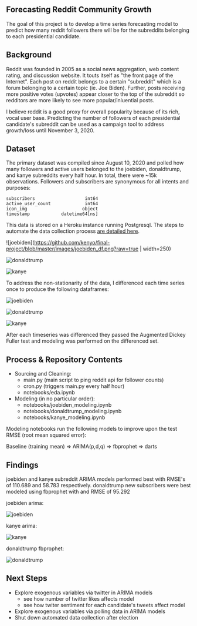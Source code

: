 ## Forecasting Reddit Community Growth 

The goal of this project is to develop a time series forecasting model to predict how many reddit followers there will be for the subreddits belonging to each presidential candidate.

## Background

Reddit was founded in 2005 as a social news aggregation, web content rating, and discussion website. It touts itself as "the front page of the Internet". Each post on reddit belongs to a certain "subreddit" which is  a forum belonging to a certain topic (ie. Joe Biden). Further, posts receiving more positive votes (upvotes) appear closer to the top of the subreddit so redditors are more likely to see more popular/inluential posts.

I believe reddit is a good proxy for overall popularity because of its rich, vocal user base. Predicting the number of followers of each presidential candidate's subreddit can be used as a campaign tool to address growth/loss until November 3, 2020.

## Dataset

The primary dataset was compiled since August 10, 2020 and polled how many followers and active users belonged to the joebiden, donaldtrump, and kanye subreddits every half hour. In total, there were ~15k observations. Followers and subscribers are synonymous for all intents and purposes:

```
subscribers                   int64
active_user_count             int64
icon_img                     object
timestamp            datetime64[ns]
```

This data is stored on a Heroku instance running Postgresql. The steps to automate the data collection process [are detailed here](https://medium.com/@kennyoh517/diy-datasets-ba180658e9e7).

![joebiden](https://github.com/kenyo/final-project/blob/master/images/joebiden_df.png?raw=true | width=250)





![donaldtrump](https://github.com/kenyo/final-project/blob/master/images/donaldtrump_df.png?raw=true)

![kanye](https://github.com/kenyo/final-project/blob/master/images/kanye_df.png?raw=true)

To address the non-stationarity of the data, I differenced each time series once to produce the following dataframes:

![joebiden](https://github.com/kenyo/final-project/blob/master/images/joebiden_new_subs.png?raw=true)

![donaldtrump](https://github.com/kenyo/final-project/blob/master/images/donaldtrump_new_subs.png?raw=true)

![kanye](https://github.com/kenyo/final-project/blob/master/images/kanye_new_subs.png?raw=true)

After each timeseries was differenced they passed the Augmented Dickey Fuller test and modeling was performed on the differenced set.

## Process & Repository Contents

* Sourcing and Cleaning: 
  * main.py (main script to ping reddit api for follower counts)
  * cron.py (triggers main.py every half hour)
  * notebooks/eda.ipynb
* Modeling (in no particular order):
  * notebooks/joebiden_modeling.ipynb
  * notebooks/donaldtrump_modeling.ipynb
  * notebooks/kanye_modeling.ipynb

Modeling notebooks run the following models to improve upon the test RMSE (root mean squared error):

Baseline (training mean) => ARIMA(p,d,q) => fbprophet => darts

## Findings

joebiden and kanye subreddit ARIMA models performed best with RMSE's of 110.689 and 58.783 respectively. donaldtrump new subscribers were best modeled using fbprophet with and RMSE of 95.292

joebiden arima:

![joebiden](https://github.com/kenyo/final-project/blob/master/images/joebiden_arima.png?raw=true)

kanye arima:

![kanye](https://github.com/kenyo/final-project/blob/master/images/kanye_arima.png?raw=true)

donaldtrump fbprophet:

![donaldtrump](https://github.com/kenyo/final-project/blob/master/images/donaldtrump_fbprophet_.png?raw=true)

## Next Steps

* Explore exogenous variables via twitter in ARIMA models
  * see how number of twitter likes affects model
  * see how twiter sentiment for each candidate's tweets affect model
* Explore exogenous variables via polling data in ARIMA models
* Shut down automated data collection after election

